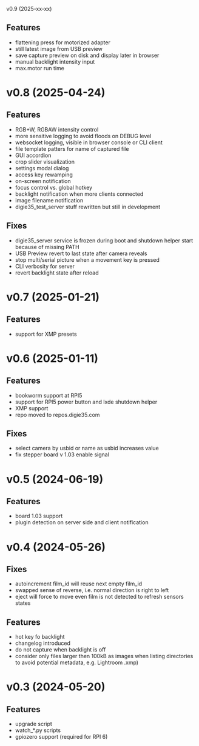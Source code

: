 v0.9 (2025-xx-xx)

Features
--------
  - flattening press for motorized adapter
  - still latest image from USB preview
  - save capture preview on disk and display later in browser
  - manual backlight intensity input
  - max.motor run time

v0.8 (2025-04-24)
=================

Features
--------
  - RGB+W, RGBAW intensity control
  - more sensitive logging to avoid floods on DEBUG level
  - websocket logging, visible in browser console or CLI client
  - file template patters for name of captured file 
  - GUI accordion
  - crop slider visualization
  - settings modal dialog
  - access key rewamping
  - on-screen notification
  - focus control vs. global hotkey
  - backlight notification when more clients connected
  - image filename notification
  - digie35_test_server stuff rewritten but still in development

Fixes
-----
  - digie35_server service is frozen during boot and shutdown helper start because of missing PATH
  - USB Preview revert to last state after camera reveals
  - stop multi/serial picture when a movement key is pressed
  - CLI verbosity for server
  - revert backlight state after reload

v0.7 (2025-01-21)
=================

Features
--------
  - support for XMP presets

v0.6 (2025-01-11)
=================

Features
--------
  - bookworm support at RPI5
  - support for RPI5 power button and lxde shutdown helper
  - XMP support
  - repo moved to repos.digie35.com

Fixes
-----
  - select camera by usbid or name as usbid increases value
  - fix stepper board v 1.03 enable signal

v0.5 (2024-06-19)
=================

Features
--------
  - board 1.03 support
  - plugin detection on server side and client notification


v0.4 (2024-05-26)
=================

Fixes
-----
  * autoincrement film_id will reuse next empty film_id
  * swapped sense of reverse, i.e. normal direction is right to left
  * eject will force to move even film is not detected to refresh sensors states

Features
--------
  * hot key fo backlight
  * changelog introduced
  * do not capture when backlight is off
  * consider only files larger then 100kB as images when listing directories to avoid potential metadata, e.g. Lightroom .xmp)

v0.3 (2024-05-20)
=================

Features
--------
  * upgrade script
  * watch_*.py scripts
  * gpiozero support (required for RPI 6)
